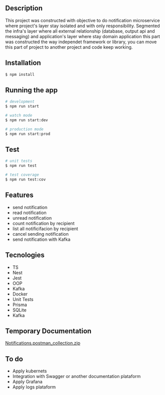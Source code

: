 ## Description

This project was constructed with objective to do notification microservice where project's layer stay isolated and with only responsibility. Segmented the infra's layer where all external relationship (database, output api and messaging) and application's layer where stay domain application this part was constructed the way independet framework or library, you can move this part of project to another project and code keep working.  

## Installation

```bash
$ npm install
```

## Running the app

```bash
# development
$ npm run start

# watch mode
$ npm run start:dev

# production mode
$ npm run start:prod
```

## Test

```bash
# unit tests
$ npm run test

# test coverage
$ npm run test:cov
```

## Features
- send notification
- read notification
- unread notification
- count notification by recipient
- list all notificifacion by recipient
- cancel sending notification
- send notification with Kafka

## Tecnologies
- TS
- Nest
- Jest
- OOP
- Kafka
- Docker
- Unit Tests
- Prisma
- SQLite
- Kafka

## Temporary Documentation
[Notifications.postman_collection.zip](https://github.com/eriklm42/ms-notification-nest/files/10351706/Notifications.postman_collection.zip)

## To do
- Apply kubernets
- Integration with Swagger or another documentation plataform 
- Apply Grafana
- Apply logs plataform

